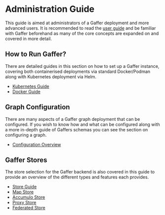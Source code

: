 # Administration Guide

This guide is aimed at administrators of a Gaffer deployment and more
advanced users. It is recommended to read the [user guide](../user-guide/introduction.md)
and be familiar with Gaffer beforehand as many of the core concepts are
expanded on and covered in more detail.

## How to Run Gaffer?

There are detailed guides in this section on how to set up a Gaffer instance,
covering both containerised deployments via standard Docker/Podman along with
Kubernetes deployment via Helm.

- [Kubernetes Guide](./where-to-run-gaffer/kubernetes-guide/kubernetes-guide.md)
- [Docker Guide](./where-to-run-gaffer/gaffer-docker.md)

## Graph Configuration

There are many aspects of a Gaffer graph deployment that can be configured.
If you wish to know how and what can be configured along with a more in-depth
guide of Gaffers schemas you can see the section on configuring a graph.

- [Configuration Overview](./gaffer-config/config.md)

## Gaffer Stores

The store selection for the Gaffer backend is also covered in this guide to
provide an overview of the different types and features each provides.

- [Store Guide](./gaffer-stores/store-guide.md)
- [Map Store](./gaffer-stores/map-store.md)
- [Accumulo Store](./gaffer-stores/accumulo-store.md)
- [Proxy Store](./gaffer-stores/proxy-store.md)
- [Federated Store](./gaffer-stores/federated-store.md)
